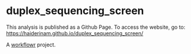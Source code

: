 # duplex_sequencing_screen

This analysis is published as a Github Page. To access the website, go to: https://haiderinam.github.io/duplex_sequencing_screen/

A [workflowr][] project.

[workflowr]: https://github.com/jdblischak/workflowr

